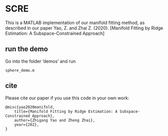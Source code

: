 # SCRE

This is a MATLAB implementation of  our manifold fitting method, as described in our paper
	Yao, Z. and Zhai Z. (2020). [Manifold Fitting by Ridge Estimation: A Subspace-Constrained Approach]
	

## run the demo
 
 Go into the folder ‘demos’ and run 

```
sphere_demo.m
```

## cite

Please cite our paper if you use this code in your own work:

```
@misc{yao2020manifold,
    title={Manifold Fitting by Ridge Estimation: A Subspace-Constrained Approach},
    author={Zhigang Yao and Zheng Zhai},
    year={202},
}
```

